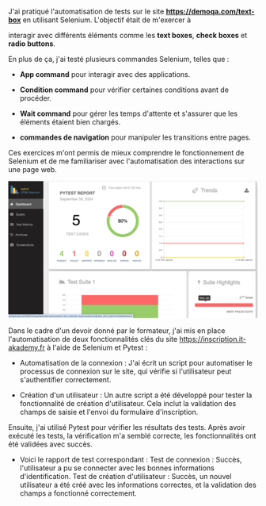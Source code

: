 J'ai pratiqué l'automatisation de tests sur le site **https://demoqa.com/text-box** en utilisant Selenium. L'objectif était de m'exercer à

interagir avec différents éléments comme les **text boxes**, **check boxes** et **radio buttons**.

En plus de ça, j'ai testé plusieurs commandes Selenium, telles que :

+ **App command** pour interagir avec des applications.

+ **Condition command** pour vérifier certaines conditions avant de procéder.

+ **Wait command** pour gérer les temps d'attente et s'assurer que les éléments étaient bien chargés.

+ **commandes de navigation** pour manipuler les transitions entre pages.


Ces exercices m'ont permis de mieux comprendre le fonctionnement de Selenium et de me familiariser avec l'automatisation des interactions sur une page web.



   
  
![Screenshot of a comment on a GitHub issue showing an image, added in the Markdown, of an Octocat smiling and raising a tentacle.](https://github.com/esmailhaidari24/Selenium-et-Pytest/blob/main/Capture%20d%E2%80%99e%CC%81cran%201403-06-19%20a%CC%80%2012.18.51.png)



Dans le cadre d'un devoir donné par le formateur, j'ai mis en place l'automatisation de deux fonctionnalités clés du site https://inscription.it-akademy.fr à l'aide de Selenium et Pytest :

+ Automatisation de la connexion : J'ai écrit un script pour automatiser le processus de connexion sur le site, qui vérifie si l'utilisateur peut s'authentifier correctement.

+ Création d'un utilisateur : Un autre script a été développé pour tester la fonctionnalité de création d'utilisateur. Cela inclut la validation des champs de saisie et l'envoi du formulaire d'inscription.

Ensuite, j'ai utilisé Pytest pour vérifier les résultats des tests. Après avoir exécuté les tests, la vérification m'a semblé correcte, les fonctionnalités ont été validées avec succès.

+ Voici le rapport de test correspondant :
Test de connexion : Succès, l'utilisateur a pu se connecter avec les bonnes informations d'identification.
Test de création d'utilisateur : Succès, un nouvel utilisateur a été créé avec les informations correctes, et la validation des champs a fonctionné correctement.

